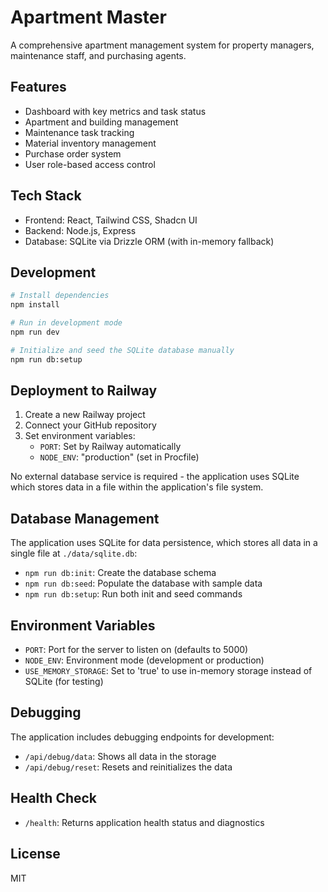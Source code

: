 # Apartment Master

A comprehensive apartment management system for property managers, maintenance staff, and purchasing agents.

## Features

- Dashboard with key metrics and task status
- Apartment and building management
- Maintenance task tracking
- Material inventory management
- Purchase order system
- User role-based access control

## Tech Stack

- Frontend: React, Tailwind CSS, Shadcn UI
- Backend: Node.js, Express
- Database: SQLite via Drizzle ORM (with in-memory fallback)

## Development

```bash
# Install dependencies
npm install

# Run in development mode
npm run dev

# Initialize and seed the SQLite database manually
npm run db:setup
```

## Deployment to Railway

1. Create a new Railway project
2. Connect your GitHub repository
3. Set environment variables:
   - `PORT`: Set by Railway automatically
   - `NODE_ENV`: "production" (set in Procfile)

No external database service is required - the application uses SQLite which stores data in a file within the application's file system.

## Database Management

The application uses SQLite for data persistence, which stores all data in a single file at `./data/sqlite.db`:

- `npm run db:init`: Create the database schema
- `npm run db:seed`: Populate the database with sample data 
- `npm run db:setup`: Run both init and seed commands

## Environment Variables

- `PORT`: Port for the server to listen on (defaults to 5000)
- `NODE_ENV`: Environment mode (development or production)
- `USE_MEMORY_STORAGE`: Set to 'true' to use in-memory storage instead of SQLite (for testing)

## Debugging

The application includes debugging endpoints for development:

- `/api/debug/data`: Shows all data in the storage
- `/api/debug/reset`: Resets and reinitializes the data

## Health Check

- `/health`: Returns application health status and diagnostics

## License

MIT
